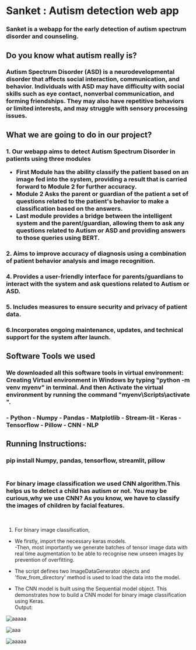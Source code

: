 # Sanket : Autism detection web app
<h3> Sanket is a webapp for the early detection of autism spectrum disorder and counseling.
</h3>

<h2>Do you know what autism really is?</h2>
<h3>
Autism Spectrum Disorder (ASD) is a neurodevelopmental disorder that affects social interaction, communication, and behavior. Individuals with ASD may have difficulty with social skills such as eye contact, nonverbal communication, and forming friendships. They may also have repetitive behaviors or limited interests, and may struggle with sensory processing issues.</h3>

<h2>What we are going to do in our project?</h2>
<h3>1. Our webapp aims to detect Autism Spectrum Disorder in patients using three modules

- First Module has the ability classify the patient based on an image fed into the system, providing a result that is carried forward to Module 2 for further accuracy.
- Module 2 Asks the parent or guardian of the patient a set of questions related to the patient's behavior to make a classification based on the answers.
- Last module provides a bridge between the intelligent system and the parent/guardian, allowing them to ask any questions related to Autism or ASD and providing answers to those queries using BERT.

</h3>
<h3>2. Aims to improve accuracy of diagnosis using a combination of patient behavior analysis and image recognition.
</h3>
<h3>
4. Provides a user-friendly interface for parents/guardians to interact with the system and ask questions related to Autism or ASD.
</h3>
<h3>
5. Includes measures to ensure security and privacy of patient data.
</h3>
<h3>
6.Incorporates ongoing maintenance, updates, and technical support for the system after launch.</h3>

<h2>Software Tools we used</h2>
<h3>We downloaded all this software tools in virtual environment:
Creating Virtual environment in Windows by typing "python -m venv myenv" in terminal. 
And then Activate the virtual environment by running the command "myenv\Scripts\activate
".


</h3>

<h3>
- Python
- Numpy
- Pandas
- Matplotlib
- Stream-lit
- Keras
- Tensorflow
- Pillow
- CNN
- NLP
</h3>

<h2>Running Instructions:</h2>
<h3> pip install Numpy, pandas, tensorflow, streamlit, pillow </h3>
<h3></br>
For binary image classification we used CNN algorithm.This helps us to detect a child has autism or not. You may be curious,why we use CNN?
As you know, we have to classify the images of children by facial features.
</h3></br>
 
1. For binary image classification, </br>
- We firstly, import the necessary keras models.</br>
-Then, most importantly we generate batches of tensor image data with real time augmentation to be able to recognise new unseen images by prevention of overfitting.</br>
- The script defines two ImageDataGenerator objects and 'flow_from_directory' method is used to load the data into the model.</br>

- The CNN model is built using the Sequential model object. This demonstrates how to build a CNN model for binary image classification using Keras.</br>
Output:

![aaaaa](https://user-images.githubusercontent.com/86253756/236650140-a90b6ffa-ff78-4f85-9335-d4748899abb0.png)

![aaa](https://user-images.githubusercontent.com/86253756/236650172-5ae2a76b-429e-4804-8ba4-fead0481215a.png)

![aaaaa](https://user-images.githubusercontent.com/86253756/236650180-253b0c8f-aad1-4d0a-bd6a-167d3008ba3c.png)

